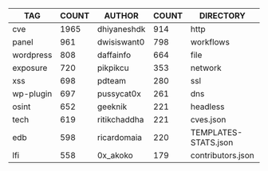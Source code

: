 |    TAG    | COUNT |    AUTHOR    | COUNT |      DIRECTORY       | COUNT | SEVERITY | COUNT | TYPE | COUNT |
|-----------|-------|--------------|-------|----------------------|-------|----------|-------|------|-------|
| cve       |  1965 | dhiyaneshdk  |   914 | http                 |  6071 | info     |  2944 | file |   142 |
| panel     |   961 | dwisiswant0  |   798 | workflows            |   190 | high     |  1317 | dns  |    18 |
| wordpress |   808 | daffainfo    |   664 | file                 |   142 | medium   |  1120 |      |       |
| exposure  |   720 | pikpikcu     |   353 | network              |   100 | critical |   732 |      |       |
| xss       |   698 | pdteam       |   280 | ssl                  |    24 | low      |   224 |      |       |
| wp-plugin |   697 | pussycat0x   |   261 | dns                  |    18 | unknown  |    27 |      |       |
| osint     |   652 | geeknik      |   221 | headless             |     9 |          |       |      |       |
| tech      |   619 | ritikchaddha |   221 | cves.json            |     1 |          |       |      |       |
| edb       |   598 | ricardomaia  |   220 | TEMPLATES-STATS.json |     1 |          |       |      |       |
| lfi       |   558 | 0x_akoko     |   179 | contributors.json    |     1 |          |       |      |       |
